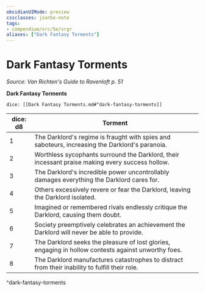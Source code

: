 ```yaml
---
obsidianUIMode: preview
cssclasses: json5e-note
tags:
- compendium/src/5e/vrgr
aliases: ["Dark Fantasy Torments"]
---
```

# Dark Fantasy Torments
*Source: Van Richten's Guide to Ravenloft p. 51* 

**Dark Fantasy Torments**

`dice: [[Dark Fantasy Torments.md#^dark-fantasy-torments]]`

| dice: d8 | Torment |
|----------|---------|
| 1 | The Darklord's regime is fraught with spies and saboteurs, increasing the Darklord's paranoia. |
| 2 | Worthless sycophants surround the Darklord, their incessant praise making every success hollow. |
| 3 | The Darklord's incredible power uncontrollably damages everything the Darklord cares for. |
| 4 | Others excessively revere or fear the Darklord, leaving the Darklord isolated. |
| 5 | Imagined or remembered rivals endlessly critique the Darklord, causing them doubt. |
| 6 | Society preemptively celebrates an achievement the Darklord will never be able to provide. |
| 7 | The Darklord seeks the pleasure of lost glories, engaging in hollow contests against unworthy foes. |
| 8 | The Darklord manufactures catastrophes to distract from their inability to fulfill their role. |
^dark-fantasy-torments